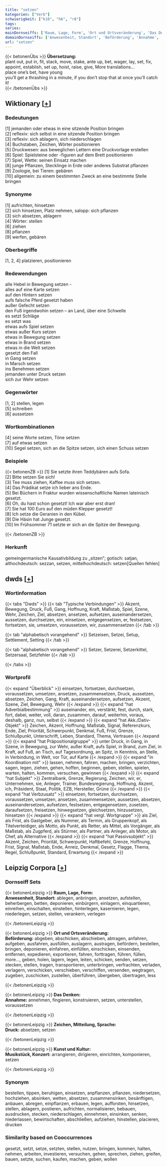 ```yaml
---
title: "setzen"
kategorien: ["Verb"]
schwierigkeit: ["k10", "h6", "r8"]
tags:
series:
mainDornseiffs: ['Raum, Lage, Form', 'Ort und Ortsveränderung', 'Das Denken', 'Zeichen, Mitteilung, Sprache', 'Kunst und Kultur']
domainDornseiffs: ['Anwesenheit, Standort', 'Beförderung', 'Annahme', 'Druck', 'Musikstück, Konzert']
url: "setzen"
---
```


{{< betonenÜbs >}}
**Übersetzung:**  
plant out, put in, fit, stack, move, stake, ante up, bet, wager, lay, set, fix, appoint, establish, set up, hoist, raise, give, More translations...  
place one’s bet, have young  
you’ll get a thrashing in a minute, if you don’t stop that at once you’ll catch it!  
{{< /betonenÜbs >}}

## Wiktionary [[+](https://de.wiktionary.org/wiki/setzen)]

### Bedeutungen
[1] jemanden oder etwas in eine sitzende Position bringen  
[2] reflexiv: sich selbst in eine sitzende Position bringen  
[3] reflexiv: sich ablagern, sich niederschlagen  
[4] Buchstaben, Zeichen, Wörter positionieren  
[5] Druckwesen: aus beweglichen Lettern eine Druckvorlage erstellen  
[6] Spiel: Spielsteine oder -figuren auf dem Brett positionieren  
[7] Spiel, Wette: seinen Einsatz machen  
[8] junge Pflanzen, Stecklinge in Erde oder anderes Substrat pflanzen  
[9] Zoologie, bei Tieren: gebären  
[10] allgemein: zu einem bestimmten Zweck an eine bestimmte Stelle bringen  

### Synonyme
[1] aufrichten, hinsetzen  
[2] sich hinsetzen, Platz nehmen, salopp: sich pflanzen  
[3] sich absetzen, ablagern  
[4] Wörter: stellen  
[6] ziehen  
[8] pflanzen  
[9] werfen, gebären  

### Oberbegriffe
[1, 2, 4] platzieren, positionieren  

### Redewendungen
alle Hebel in Bewegung setzen -  
alles auf eine Karte setzen  
auf den Hintern setzen  
aufs falsche Pferd gesetzt haben  
außer Gefecht setzen  
den Fuß irgendwohin setzen – an Land, über eine Schwelle  
es setzt Schläge  
es setzt was  
etwas aufs Spiel setzen  
etwas außer Kurs setzen  
etwas in Bewegung setzen  
etwas in Brand setzen  
etwas in die Welt setzen  
gesetzt den Fall  
in Gang setzen  
in Marsch setzen  
ins Benehmen setzen  
jemanden unter Druck setzen  
sich zur Wehr setzen  

### Gegenwörter
[1, 2] stellen, legen  
[5] schreiben  
[6] aussetzen  

### Wortkombinationen
[4] seine Worte setzen, Töne setzen  
[7] auf etwas setzen  
[10] Segel setzen, sich an die Spitze setzen, sich einen Schuss setzen  

### Beispiele
{{< betonenZB >}}
[1] Sie setzte ihren Teddybären aufs Sofa.  
[2] Bitte setzen Sie sich!  
[3] Tee muss ziehen, Kaffee muss sich setzen.  
[4] Das Prädikat setze ich lieber ans Ende.  
[5] Bei Büchern in Fraktur wurden wissenschaftliche Namen lateinisch gesetzt.  
[6] Oh, du hast schon gesetzt! Ich war aber erst dran!  
[7] Sie hat 100 Euro auf den müden Klepper gesetzt!  
[8] Ich setze die Geranien in den Kübel.  
[9] Die Häsin hat Junge gesetzt.  
[10] Im Frühsommer 71 setzte er sich an die Spitze der Bewegung.  

{{< /betonenZB >}}
### Herkunft
gemeingermanische Kausativbildung zu „sitzen“; gotisch: satjan, althochdeutsch: sezzan, setzen, mittelhochdeutsch: setzen[Quellen fehlen]  



## dwds [[+](https://www.dwds.de/wb/setzen)]

### Wortinformation
{{< tabs "Dwds" >}}
{{< tab "Typische Verbindungen" >}}
Akzent, Bewegung, Druck, Fuß, Gang, Hoffnung, Kraft, Maßstab, Spiel, Szene, Wehr, Zeichen, Ziel, absetzen, ansetzen, aufsetzen, auseinandersetzen, aussetzen, durchsetzen, ein, einsetzen, entgegensetzen, er, festsetzen, fortsetzen, sie, umsetzen, voraussetzen, wir, zusammensetzen
{{< /tab >}}

{{< tab "alphabetisch vorangehend" >}}
Setzeisen, Setzei, Setup, Settlement, Setting
{{< /tab >}}

{{< tab "alphabetisch vorangehend" >}}
Setzer, Setzerei, Setzerkittel, Setzersaal, Setzfehler
{{< /tab >}}

{{< /tabs >}}

### Wortprofil
{{< expand "Überblick" >}} einsetzen, fortsetzen, durchsetzen, voraussetzen, umsetzen, ansetzen, zusammensetzen, Druck, aussetzen, absetzen, Zeichen, Gang, Kraft, auseinandersetzen, aufsetzen, Akzent, Szene, Ziel, Bewegung, Wehr {{< /expand >}}
{{< expand "hat Adverbialbestimmung" >}} auseinander, ein, verstärkt, fest, durch, stark, fort, dabei, weiter, voll, daran, zusammen, darauf, weiterhin, voraus, deshalb, ganz, nun, selbst {{< /expand >}}
{{< expand "hat Akk./Dativ-Objekt" >}} Zeichen, Akzent, Hoffnung, Maßstab, Signal, Referenzkurs, Ende, Ziel, Priorität, Schwerpunkt, Denkmal, Fuß, Frist, Grenze, Schlußpunkt, Unterschrift, Leben, Standard, Thema, Vertrauen {{< /expand >}}
{{< expand "hat Präpositionalgruppe" >}} unter Druck, in Gang, in Szene, in Bewegung, zur Wehr, außer Kraft, aufs Spiel, in Brand, zum Ziel, in Kraft, auf Fuß, an Tisch, auf Tagesordnung, an Spitz, in Kenntnis, an Stelle, in Verbindung, in Welt, vor Tür, auf Karte {{< /expand >}}
{{< expand "in Koordination mit" >}} lassen, nehmen, fahren, machen, bringen, verzichten, sagen, legen, ziehen, gehen, hoffen, beginnen, geben, stellen, spielen, warten, halten, kommen, versuchen, gewinnen {{< /expand >}}
{{< expand "hat Subjekt" >}} Zentralbank, Grenze, Regierung, Zeichen, wir, er, Unternehmen, sie, Anleger, Trainer, Bundesregierung, Hoffnung, Akzent, ich, Präsident, Staat, Politik, EZB, Hersteller, Grüne {{< /expand >}}
{{< expand "hat Verbzusatz" >}} einsetzen, fortsetzen, durchsetzen, voraussetzen, umsetzen, ansetzen, zusammensetzen, aussetzen, absetzen, auseinandersetzen, aufsetzen, festsetzen, entgegensetzen, zusetzen, daraufsetzen, freisetzen, hinwegsetzen, gleichsetzen, hinzusetzen, hinsetzen {{< /expand >}}
{{< expand "hat vergl. Wortgruppe" >}} als Ziel, als Frist, als Gastgeber, als Nummer, als Termin, als Gruppenkopf, als Titelverteidiger, als Motto, als Punkt, als Retter, als Mittel, als Vorgänger, als Maßstab, als Zugpferd, als Stürmer, als Partner, als Anleger, als Motor, als Chef, als Alternative {{< /expand >}}
{{< expand "hat Passivsubjekt" >}} Akzent, Zeichen, Priorität, Schwerpunkt, Haftbefehl, Grenze, Hoffnung, Frist, Signal, Maßstab, Ende, Anreiz, Denkmal, Gesetz, Flagge, Thema, Regel, Schlußpunkt, Standard, Erwartung {{< /expand >}}

## Leipzig Corpora [[+](https://corpora.uni-leipzig.de/en/res?word=setzen&corpusId=deu_newscrawl-public_2018)]

### Dornseiff Sets
{{< betonenLeipzig >}}
**Raum, Lage, Form:**  
**Anwesenheit, Standort:** ablegen, anbringen, ansetzen, aufstellen, beherbergen, betten, deponieren, einbürgern, einlagern, einquartieren, einreihen, einschalten, einstellen, hinterlegen, kasernieren, legen, niederlegen, setzen, stellen, verankern, verlegen  

{{< /betonenLeipzig >}}


{{< betonenLeipzig >}}
**Ort und Ortsveränderung:**  
**Beförderung:** abgeben, abschicken, abschieben, abtragen, anfahren, aufgeben, ausfahren, ausfüllen, auslagern, austragen, befördern, bestellen, bringen, deponieren, einfahren, einfüllen, einschicken, einsenden, entfernen, expedieren, exportieren, fahren, forttragen, führen, füllen, more..., geben, holen, lagern, legen, leiten, schicken, senden, setzen, stecken, stellen, tragen, transportieren, unterbringen, verfrachten, verladen, verlagern, verschicken, verschieben, verschiffen, versenden, wegtragen, zugeben, zuschicken, zustellen, überführen, übergeben, übertragen, less  

{{< /betonenLeipzig >}}


{{< betonenLeipzig >}}
**Das Denken:**  
**Annahme:** annehmen, fingieren, konstruieren, setzen, unterstellen, voraussetzen  

{{< /betonenLeipzig >}}


{{< betonenLeipzig >}}
**Zeichen, Mitteilung, Sprache:**  
**Druck:** absetzen, setzen  

{{< /betonenLeipzig >}}


{{< betonenLeipzig >}}
**Kunst und Kultur:**  
**Musikstück, Konzert:** arrangieren, dirigieren, einrichten, komponieren, setzen  

{{< /betonenLeipzig >}}

### Synonym
bestellen, tippen, beruhigen, einsetzen, anpflanzen, pflanzen, niedersetzen, hochziehen, absinken, wetten, absetzen, zusammensinken, besänftigen, anbauen, abregen, einpflanzen, erbauen, legen, aufforsten, hinsetzen, stellen, ablagern, postieren, aufrichten, normalisieren, bebauen, ausdrucken, stecken, niederschlagen, einnehmen, einsinken, senken, niederlassen, bewirtschaften, abschließen, aufziehen, hinstellen, placieren, drucken


### Similarity based on Cooccurrences
gesetzt, setzt, setze, setzten, stellen, nutzen, bringen, kommen, halten, nehmen, arbeiten, investieren, versuchen, gehen, sprechen, ziehen, greifen, bauen, setzte, suchen, kaufen, machen, geben, wollen


